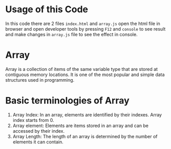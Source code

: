 # Usage of this Code
In this code there are 2 files `index.html` and `array.js` open the html file in browser and open developer tools by pressing `F12` and `console` to see result and make changes in `array.js` file to see the effect in console.
# Array

Array is a collection of items of the same variable type that are stored at contiguous memory locations. It is one of the most popular and simple data structures used in programming.

# Basic terminologies of Array

<ol>
<li>Array Index: In an array, elements are identified by their indexes. Array index starts from 0.</li>
<li>Array element: Elements are items stored in an array and can be accessed by their index.</li>
<li> Array Length: The length of an array is determined by the number of elements it can contain. </li>